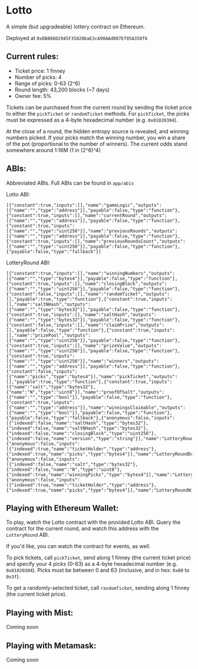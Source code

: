 # Lotto

A simple (but upgradeable) lottery contract on Ethereum.

Deployed at `0xDB88602945F35828baE3cA90AAd007Ef85A350f6`

## Current rules:

- Ticket price: 1 finney
- Number of picks: 4
- Range of picks: 0-63 (2^6)
- Round length: 43,200 blocks (~7 days)
- Owner fee: 5%

Tickets can be purchased from the current round by sending the ticket price to either the `pickTicket` or `randomTicket` methods.  For `pickTicket`, the picks must be expressed as a 4-byte hexadecimal number (e.g. `0x01020304`).

At the close of a round, the hidden entropy source is revealed, and winning numbers picked.  If your picks match the winning number, you win a share of the pot (proportional to the number of winners).  The current odds stand somewhere around 1:16M (1 in (2^6)^4)

## ABIs:

Abbreviated ABIs.  Full ABIs can be found in `app/abis`

Lotto ABI:  
```
[{"constant":true,"inputs":[],"name":"gameLogic","outputs":[{"name":"","type":"address"}],"payable":false,"type":"function"},{"constant":true,"inputs":[],"name":"currentRound","outputs":[{"name":"","type":"address"}],"payable":false,"type":"function"},{"constant":true,"inputs":[{"name":"","type":"uint256"}],"name":"previousRounds","outputs":[{"name":"","type":"address"}],"payable":false,"type":"function"},{"constant":true,"inputs":[],"name":"previousRoundsCount","outputs":[{"name":"","type":"uint256"}],"payable":false,"type":"function"},{"payable":false,"type":"fallback"}]
```

LotteryRound ABI: 
```
[{"constant":true,"inputs":[],"name":"winningNumbers","outputs":[{"name":"","type":"bytes4"}],"payable":false,"type":"function"},{"constant":true,"inputs":[],"name":"closingBlock","outputs":[{"name":"","type":"uint256"}],"payable":false,"type":"function"},{"constant":false,"inputs":[],"name":"randomTicket","outputs":[],"payable":true,"type":"function"},{"constant":true,"inputs":[],"name":"saltNHash","outputs":[{"name":"","type":"bytes32"}],"payable":false,"type":"function"},{"constant":true,"inputs":[],"name":"saltHash","outputs":[{"name":"","type":"bytes32"}],"payable":false,"type":"function"},{"constant":false,"inputs":[],"name":"claimPrize","outputs":[],"payable":false,"type":"function"},{"constant":true,"inputs":[],"name":"prizePool","outputs":[{"name":"","type":"uint256"}],"payable":false,"type":"function"},{"constant":true,"inputs":[],"name":"prizeValue","outputs":[{"name":"","type":"uint256"}],"payable":false,"type":"function"},{"constant":true,"inputs":[{"name":"","type":"uint256"}],"name":"winners","outputs":[{"name":"","type":"address"}],"payable":false,"type":"function"},{"constant":false,"inputs":[{"name":"picks","type":"bytes4"}],"name":"pickTicket","outputs":[],"payable":true,"type":"function"},{"constant":true,"inputs":[{"name":"salt","type":"bytes32"},{"name":"N","type":"uint8"}],"name":"proofOfSalt","outputs":[{"name":"","type":"bool"}],"payable":false,"type":"function"},{"constant":true,"inputs":[{"name":"","type":"address"}],"name":"winningsClaimable","outputs":[{"name":"","type":"bool"}],"payable":false,"type":"function"},{"payable":false,"type":"fallback"},{"anonymous":false,"inputs":[{"indexed":false,"name":"saltHash","type":"bytes32"},{"indexed":false,"name":"saltNHash","type":"bytes32"},{"indexed":false,"name":"closingBlock","type":"uint256"},{"indexed":false,"name":"version","type":"string"}],"name":"LotteryRoundStarted","type":"event"},{"anonymous":false,"inputs":[{"indexed":true,"name":"ticketHolder","type":"address"},{"indexed":true,"name":"picks","type":"bytes4"}],"name":"LotteryRoundDraw","type":"event"},{"anonymous":false,"inputs":[{"indexed":false,"name":"salt","type":"bytes32"},{"indexed":false,"name":"N","type":"uint8"},{"indexed":true,"name":"winningPicks","type":"bytes4"}],"name":"LotteryRoundCompleted","type":"event"},{"anonymous":false,"inputs":[{"indexed":true,"name":"ticketHolder","type":"address"},{"indexed":true,"name":"picks","type":"bytes4"}],"name":"LotteryRoundWinner","type":"event"}]
```

## Playing with Ethereum Wallet:

To play, watch the Lotto contract with the provided Lotto ABI.  Query the contract for the current round, and watch this address with the `LotteryRound` ABI.

If you'd like, you can watch the contract for events, as well.

To pick tickets, call `pickTicket`, send along 1 finney (the current ticket price) and specify your 4 picks (0-63) as a 4-byte hexadecimal number (e.g. `0x01020304`).  Picks must be between 0 and 63 (inclusive, and in hex: `0x00` to `0x3f`).

To get a randomly-selected ticket, call `randomTicket`, sending along 1 finney (the current ticket price).

## Playing with Mist:

Coming soon

## Playing with Metamask:

Coming soon
